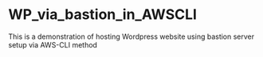# WP_via_bastion_in_AWSCLI
This is a demonstration of hosting Wordpress website using bastion server setup via AWS-CLI method
